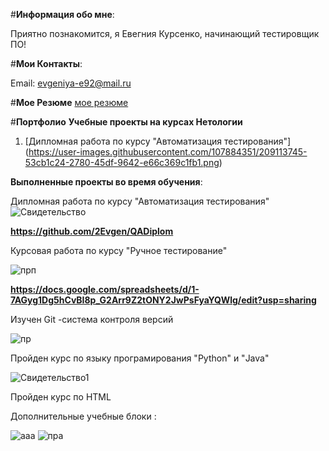 ﻿#**Информация обо мне**:
 
Приятно познакомится, я Евегния Курсенко, начинающий тестировщик ПО!

#**Мои Контакты**:

 Email: evgeniya-e92@mail.ru
 
#**Мое Резюме**
 [мое резюме](https://docs.google.com/document/d/19iqK4zF5FKMAFtUgSDG457w00LECNaikCoqUPHTLoJM/edit?usp=sharing)

 #**Портфолио**
**Учебные проекты на курсах Нетологии**

1. [Дипломная работа по курсу "Автоматизация тестирования"]
(https://user-images.githubusercontent.com/107884351/209113745-53cb1c24-2780-45df-9642-e66c369c1fb1.png)


**Выполненные проекты во время обучения**:
 
Дипломная работа по курсу "Автоматизация тестирования"
![Свидетельство](https://user-images.githubusercontent.com/107884351/209113745-53cb1c24-2780-45df-9642-e66c369c1fb1.png)

**https://github.com/2Evgen/QADiplom**


Курсовая работа по курсу "Ручное тестирование" 

![прп](https://user-images.githubusercontent.com/107884351/209113911-1d235156-5382-42f7-8372-62ebbdcc65d1.png)


**https://docs.google.com/spreadsheets/d/1-7AGyg1Dg5hCvBI8p_G2Arr9Z2tONY2JwPsFyaYQWlg/edit?usp=sharing**

Изучен Git -система контроля версий 

![пр](https://user-images.githubusercontent.com/107884351/209114238-4f1c3c34-b19b-465e-a3b1-a6cc7faa6138.png)


Пройден курс по языку програмирования "Python" и "Java"

![Свидетельство1](https://user-images.githubusercontent.com/107884351/209114570-d85302f7-667a-42ac-ad02-840683c9d317.png)



Пройден курс по HTML

Дополнительные учебные блоки :

![ааа](https://user-images.githubusercontent.com/107884351/209115275-3abce544-9275-4125-b6b3-cf64134d297e.png)
![пра](https://user-images.githubusercontent.com/107884351/209115282-7df470d5-d8c5-4628-a087-154b7d7a9194.png)


